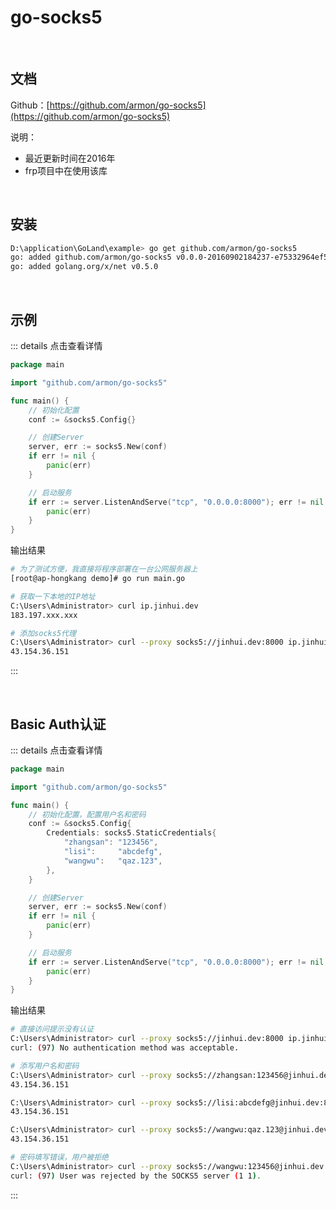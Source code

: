 # go-socks5

<br />

## 文档

Github：[https://github.com/armon/go-socks5](https://github.com/armon/go-socks5)

说明：

* 最近更新时间在2016年
* frp项目中在使用该库

<br />

## 安装

```bash
D:\application\GoLand\example> go get github.com/armon/go-socks5
go: added github.com/armon/go-socks5 v0.0.0-20160902184237-e75332964ef5
go: added golang.org/x/net v0.5.0
```

<br />

## 示例

::: details 点击查看详情

```go
package main

import "github.com/armon/go-socks5"

func main() {
	// 初始化配置
	conf := &socks5.Config{}

	// 创建Server
	server, err := socks5.New(conf)
	if err != nil {
		panic(err)
	}

	// 启动服务
	if err := server.ListenAndServe("tcp", "0.0.0.0:8000"); err != nil {
		panic(err)
	}
}
```

输出结果

```bash
# 为了测试方便，我直接将程序部署在一台公网服务器上
[root@ap-hongkang demo]# go run main.go

# 获取一下本地的IP地址
C:\Users\Administrator> curl ip.jinhui.dev                             
183.197.xxx.xxx

# 添加socks5代理
C:\Users\Administrator> curl --proxy socks5://jinhui.dev:8000 ip.jinhui.dev 
43.154.36.151
```

:::

<br />

## Basic Auth认证

::: details 点击查看详情

```go
package main

import "github.com/armon/go-socks5"

func main() {
	// 初始化配置，配置用户名和密码
	conf := &socks5.Config{
		Credentials: socks5.StaticCredentials{
			"zhangsan": "123456",
			"lisi":     "abcdefg",
			"wangwu":   "qaz.123",
		},
	}

	// 创建Server
	server, err := socks5.New(conf)
	if err != nil {
		panic(err)
	}

	// 启动服务
	if err := server.ListenAndServe("tcp", "0.0.0.0:8000"); err != nil {
		panic(err)
	}
}
```

输出结果

```bash
# 直接访问提示没有认证
C:\Users\Administrator> curl --proxy socks5://jinhui.dev:8000 ip.jinhui.dev
curl: (97) No authentication method was acceptable.

# 添写用户名和密码
C:\Users\Administrator> curl --proxy socks5://zhangsan:123456@jinhui.dev:8000 ip.jinhui.dev
43.154.36.151

C:\Users\Administrator> curl --proxy socks5://lisi:abcdefg@jinhui.dev:8000 ip.jinhui.dev
43.154.36.151

C:\Users\Administrator> curl --proxy socks5://wangwu:qaz.123@jinhui.dev:8000 ip.jinhui.dev
43.154.36.151

# 密码填写错误，用户被拒绝
C:\Users\Administrator> curl --proxy socks5://wangwu:123456@jinhui.dev:8000 ip.jinhui.dev
curl: (97) User was rejected by the SOCKS5 server (1 1).
```

:::